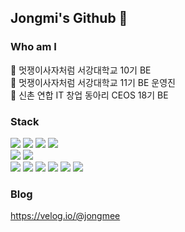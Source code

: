## Jongmi's Github 👋

### Who am I
🌱 멋쟁이사자처럼 서강대학교 10기 BE<br>
🌱 멋쟁이사자처럼 서강대학교 11기 BE 운영진<br>
🌱 신촌 연합 IT 창업 동아리 CEOS 18기 BE<br>


### Stack
<div>
 <img src="https://img.shields.io/badge/java-007396?style=for-the-badge&logo=java&logoColor=white"/>
 <img src="https://img.shields.io/badge/springboot-6DB33F?style=for-the-badge&logo=springboot&logoColor=white"/>
 <img src="https://img.shields.io/badge/springsecurity-6DB33F?style=for-the-badge&logo=springsecurity&logoColor=white"/>
 <img src="https://img.shields.io/badge/junit5-25A162?style=for-the-badge&logo=junit5&logoColor=white"/><br>
  <img src="https://img.shields.io/badge/Python-3776AB?style=for-the-badge&logo=Python&logoColor=white"/>
 <img src="https://img.shields.io/badge/django-092E20?style=for-the-badge&logo=django&logoColor=white"><br>
 <img src="https://img.shields.io/badge/amazonec2-FF9900?style=for-the-badge&logo=amazonec2&logoColor=white"/>
 <img src="https://img.shields.io/badge/amazons3-569A31?style=for-the-badge&logo=amazons3&logoColor=white"/>
 <img src="https://img.shields.io/badge/amazonrds-527FFF?style=for-the-badge&logo=amazonrds&logoColor=white"/>
 <img src="https://img.shields.io/badge/redis-DC382D?style=for-the-badge&logo=redis&logoColor=white"/>
 <img src="https://img.shields.io/badge/mysql-4479A1?style=for-the-badge&logo=mysql&logoColor=white"/>
 <img src="https://img.shields.io/badge/sqlite-yellow?style=for-the-badge&logo=sqlite&logoColor=white">
</div>


### Blog
https://velog.io/@jongmee
